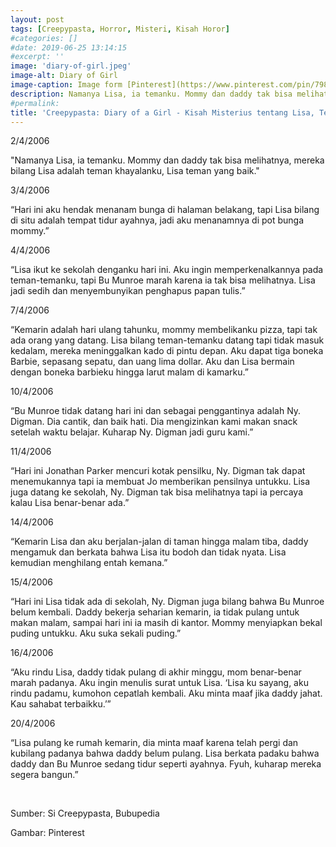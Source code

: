 ```yaml
---
layout: post
tags: [Creepypasta, Horror, Misteri, Kisah Horor]
#categories: []
#date: 2019-06-25 13:14:15
#excerpt: ''
image: 'diary-of-girl.jpeg'
image-alt: Diary of Girl
image-caption: Image form [Pinterest](https://www.pinterest.com/pin/798896421385036457/)
description: Namanya Lisa, ia temanku. Mommy dan daddy tak bisa melihatnya, mereka bilang Lisa adalah teman khayalanku, Lisa teman yang baik..
#permalink:
title: 'Creepypasta: Diary of a Girl - Kisah Misterius tentang Lisa, Teman Khayalan atau Sesuatu yang Lebih?'
---
```





2/4/2006

"Namanya Lisa, ia temanku. Mommy dan daddy tak bisa melihatnya, mereka bilang Lisa adalah teman khayalanku, Lisa teman yang baik."

3/4/2006

“Hari ini aku hendak menanam bunga di halaman belakang, tapi Lisa bilang di situ adalah tempat tidur ayahnya, jadi aku menanamnya di pot bunga mommy.”

4/4/2006

“Lisa ikut ke sekolah denganku hari ini. Aku ingin memperkenalkannya pada teman-temanku, tapi Bu Munroe marah karena ia tak bisa melihatnya. Lisa jadi sedih dan menyembunyikan penghapus papan tulis.”

7/4/2006

“Kemarin adalah hari ulang tahunku, mommy membelikanku pizza, tapi tak ada orang yang datang. Lisa bilang teman-temanku datang tapi tidak masuk kedalam, mereka meninggalkan kado di pintu depan. Aku dapat tiga boneka Barbie, sepasang sepatu, dan uang lima dollar. Aku dan Lisa bermain dengan boneka barbieku hingga larut malam di kamarku.”

10/4/2006

“Bu Munroe tidak datang hari ini dan sebagai penggantinya adalah Ny. Digman. Dia cantik, dan baik hati. Dia mengizinkan kami makan snack setelah waktu belajar. Kuharap Ny. Digman jadi guru kami.”

11/4/2006

“Hari ini Jonathan Parker mencuri kotak pensilku, Ny. Digman tak dapat menemukannya tapi ia membuat Jo memberikan pensilnya untukku. Lisa juga datang ke sekolah, Ny. Digman tak bisa melihatnya tapi ia percaya kalau Lisa benar-benar ada.”

14/4/2006

“Kemarin Lisa dan aku berjalan-jalan di taman hingga malam tiba, daddy mengamuk dan berkata bahwa Lisa itu bodoh dan tidak nyata. Lisa kemudian menghilang entah kemana.”

15/4/2006

“Hari ini Lisa tidak ada di sekolah, Ny. Digman juga bilang bahwa Bu Munroe belum kembali. Daddy bekerja seharian kemarin, ia tidak pulang untuk makan malam, sampai hari ini ia masih di kantor. Mommy menyiapkan bekal puding untukku. Aku suka sekali puding.”

16/4/2006

“Aku rindu Lisa, daddy tidak pulang di akhir minggu, mom benar-benar marah padanya. Aku ingin menulis surat untuk Lisa. ‘Lisa ku sayang, aku rindu padamu, kumohon cepatlah kembali. Aku minta maaf jika daddy jahat. Kau sahabat terbaikku.’”

20/4/2006

“Lisa pulang ke rumah kemarin, dia minta maaf karena telah pergi dan kubilang padanya bahwa daddy belum pulang. Lisa berkata padaku bahwa daddy dan Bu Munroe sedang tidur seperti ayahnya. Fyuh, kuharap mereka segera bangun.”

<br>

Sumber: Si Creepypasta, Bubupedia

Gambar: Pinterest
